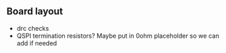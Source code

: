 

## Board layout

* drc checks
* QSPI termination resistors? Maybe put in 0ohm placeholder so we can add if needed


